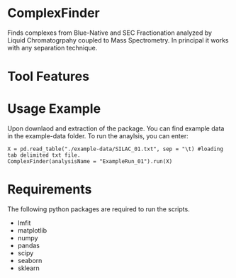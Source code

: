 # ComplexFinder
 Finds complexes from Blue-Native and SEC Fractionation analyzed by Liquid Chromatogrpahy coupled to Mass Spectrometry. In 
 principal it works with any separation technique. 

 # Tool Features



 # Usage Example

Upon downlaod and extraction of the package. You can find example data in the example-data folder. 
To run the anaylsis, you can enter:
```
X = pd.read_table("./example-data/SILAC_01.txt", sep = "\t) #loading tab delimited txt file. 
ComplexFinder(analysisName = "ExampleRun_01").run(X)
```
 # Requirements

The following python packages are required to run the scripts. 
 * lmfit
 * matplotlib
 * numpy
 * pandas
 * scipy
 * seaborn
 * sklearn



 


